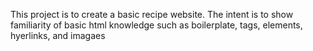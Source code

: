 This project is to create a basic recipe website. The intent is to show familiarity of basic html knowledge such as boilerplate, tags, elements, hyerlinks, and imagaes